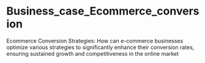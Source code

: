 # Business_case_Ecommerce_conversion
Ecommerce Conversion Strategies: How can e-commerce businesses optimize various strategies to significantly enhance their conversion rates, ensuring sustained growth and competitiveness in the online market
